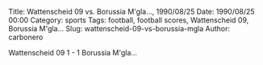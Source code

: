 Title: Wattenscheid 09 vs. Borussia M'gla…, 1990/08/25
Date: 1990/08/25 00:00
Category: sports
Tags: football, football scores, Wattenscheid 09, Borussia M'gla…
Slug: wattenscheid-09-vs-borussia-mgla
Author: carbonero


Wattenscheid 09 1 - 1 Borussia M'gla…
